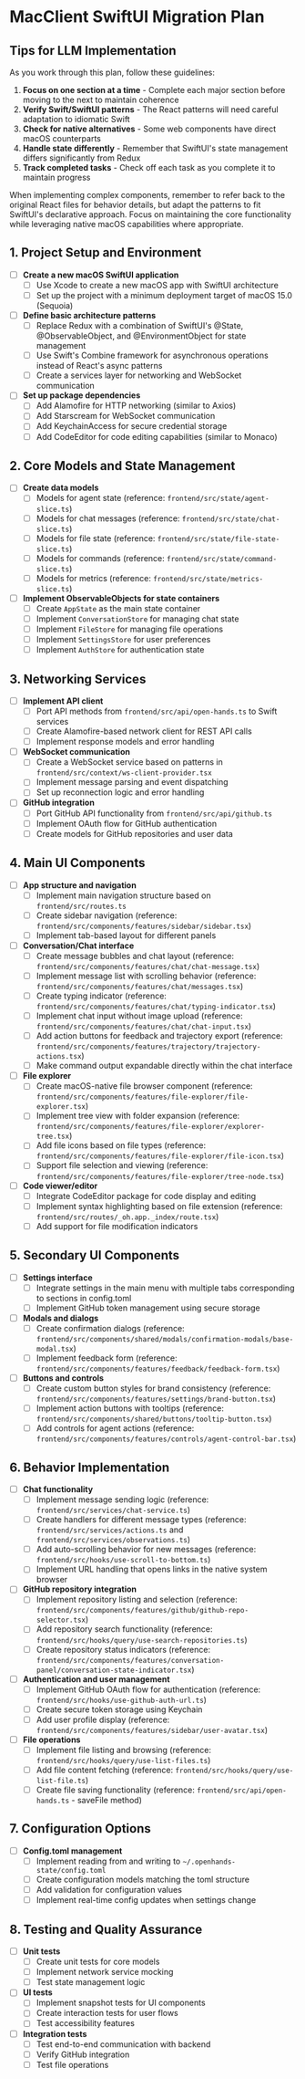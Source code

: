 # MacClient SwiftUI Migration Plan

## Tips for LLM Implementation

As you work through this plan, follow these guidelines:

1. **Focus on one section at a time** - Complete each major section before moving to the next to maintain coherence
2. **Verify Swift/SwiftUI patterns** - The React patterns will need careful adaptation to idiomatic Swift
3. **Check for native alternatives** - Some web components have direct macOS counterparts
4. **Handle state differently** - Remember that SwiftUI's state management differs significantly from Redux
5. **Track completed tasks** - Check off each task as you complete it to maintain progress

When implementing complex components, remember to refer back to the original React files for behavior details, but adapt the patterns to fit SwiftUI's declarative approach. Focus on maintaining the core functionality while leveraging native macOS capabilities where appropriate.

## 1. Project Setup and Environment

- [ ] **Create a new macOS SwiftUI application**
  - [ ] Use Xcode to create a new macOS app with SwiftUI architecture
  - [ ] Set up the project with a minimum deployment target of macOS 15.0 (Sequoia)

- [ ] **Define basic architecture patterns**
  - [ ] Replace Redux with a combination of SwiftUI's @State, @ObservableObject, and @EnvironmentObject for state management
  - [ ] Use Swift's Combine framework for asynchronous operations instead of React's async patterns
  - [ ] Create a services layer for networking and WebSocket communication

- [ ] **Set up package dependencies**
  - [ ] Add Alamofire for HTTP networking (similar to Axios)
  - [ ] Add Starscream for WebSocket communication
  - [ ] Add KeychainAccess for secure credential storage
  - [ ] Add CodeEditor for code editing capabilities (similar to Monaco)

## 2. Core Models and State Management

- [ ] **Create data models**
  - [ ] Models for agent state (reference: `frontend/src/state/agent-slice.ts`)
  - [ ] Models for chat messages (reference: `frontend/src/state/chat-slice.ts`)
  - [ ] Models for file state (reference: `frontend/src/state/file-state-slice.ts`)
  - [ ] Models for commands (reference: `frontend/src/state/command-slice.ts`)
  - [ ] Models for metrics (reference: `frontend/src/state/metrics-slice.ts`)

- [ ] **Implement ObservableObjects for state containers**
  - [ ] Create `AppState` as the main state container
  - [ ] Implement `ConversationStore` for managing chat state
  - [ ] Implement `FileStore` for managing file operations
  - [ ] Implement `SettingsStore` for user preferences
  - [ ] Implement `AuthStore` for authentication state

## 3. Networking Services

- [ ] **Implement API client**
  - [ ] Port API methods from `frontend/src/api/open-hands.ts` to Swift services
  - [ ] Create Alamofire-based network client for REST API calls
  - [ ] Implement response models and error handling

- [ ] **WebSocket communication**
  - [ ] Create a WebSocket service based on patterns in `frontend/src/context/ws-client-provider.tsx`
  - [ ] Implement message parsing and event dispatching
  - [ ] Set up reconnection logic and error handling

- [ ] **GitHub integration**
  - [ ] Port GitHub API functionality from `frontend/src/api/github.ts`
  - [ ] Implement OAuth flow for GitHub authentication
  - [ ] Create models for GitHub repositories and user data

## 4. Main UI Components

- [ ] **App structure and navigation**
  - [ ] Implement main navigation structure based on `frontend/src/routes.ts`
  - [ ] Create sidebar navigation (reference: `frontend/src/components/features/sidebar/sidebar.tsx`)
  - [ ] Implement tab-based layout for different panels

- [ ] **Conversation/Chat interface**
  - [ ] Create message bubbles and chat layout (reference: `frontend/src/components/features/chat/chat-message.tsx`)
  - [ ] Implement message list with scrolling behavior (reference: `frontend/src/components/features/chat/messages.tsx`)
  - [ ] Create typing indicator (reference: `frontend/src/components/features/chat/typing-indicator.tsx`)
  - [ ] Implement chat input without image upload (reference: `frontend/src/components/features/chat/chat-input.tsx`)
  - [ ] Add action buttons for feedback and trajectory export (reference: `frontend/src/components/features/trajectory/trajectory-actions.tsx`)
  - [ ] Make command output expandable directly within the chat interface

- [ ] **File explorer**
  - [ ] Create macOS-native file browser component (reference: `frontend/src/components/features/file-explorer/file-explorer.tsx`)
  - [ ] Implement tree view with folder expansion (reference: `frontend/src/components/features/file-explorer/explorer-tree.tsx`)
  - [ ] Add file icons based on file types (reference: `frontend/src/components/features/file-explorer/file-icon.tsx`)
  - [ ] Support file selection and viewing (reference: `frontend/src/components/features/file-explorer/tree-node.tsx`)

- [ ] **Code viewer/editor**
  - [ ] Integrate CodeEditor package for code display and editing
  - [ ] Implement syntax highlighting based on file extension (reference: `frontend/src/routes/_oh.app._index/route.tsx`)
  - [ ] Add support for file modification indicators

## 5. Secondary UI Components

- [ ] **Settings interface**
  - [ ] Integrate settings in the main menu with multiple tabs corresponding to sections in config.toml
  - [ ] Implement GitHub token management using secure storage

- [ ] **Modals and dialogs**
  - [ ] Create confirmation dialogs (reference: `frontend/src/components/shared/modals/confirmation-modals/base-modal.tsx`)
  - [ ] Implement feedback form (reference: `frontend/src/components/features/feedback/feedback-form.tsx`)

- [ ] **Buttons and controls**
  - [ ] Create custom button styles for brand consistency (reference: `frontend/src/components/features/settings/brand-button.tsx`)
  - [ ] Implement action buttons with tooltips (reference: `frontend/src/components/shared/buttons/tooltip-button.tsx`)
  - [ ] Add controls for agent actions (reference: `frontend/src/components/features/controls/agent-control-bar.tsx`)

## 6. Behavior Implementation

- [ ] **Chat functionality**
  - [ ] Implement message sending logic (reference: `frontend/src/services/chat-service.ts`)
  - [ ] Create handlers for different message types (reference: `frontend/src/services/actions.ts` and `frontend/src/services/observations.ts`)
  - [ ] Add auto-scrolling behavior for new messages (reference: `frontend/src/hooks/use-scroll-to-bottom.ts`)
  - [ ] Implement URL handling that opens links in the native system browser

- [ ] **GitHub repository integration**
  - [ ] Implement repository listing and selection (reference: `frontend/src/components/features/github/github-repo-selector.tsx`)
  - [ ] Add repository search functionality (reference: `frontend/src/hooks/query/use-search-repositories.ts`)
  - [ ] Create repository status indicators (reference: `frontend/src/components/features/conversation-panel/conversation-state-indicator.tsx`)

- [ ] **Authentication and user management**
  - [ ] Implement GitHub OAuth flow for authentication (reference: `frontend/src/hooks/use-github-auth-url.ts`)
  - [ ] Create secure token storage using Keychain
  - [ ] Add user profile display (reference: `frontend/src/components/features/sidebar/user-avatar.tsx`)

- [ ] **File operations**
  - [ ] Implement file listing and browsing (reference: `frontend/src/hooks/query/use-list-files.ts`)
  - [ ] Add file content fetching (reference: `frontend/src/hooks/query/use-list-file.ts`)
  - [ ] Create file saving functionality (reference: `frontend/src/api/open-hands.ts` - saveFile method)

## 7. Configuration Options

- [ ] **Config.toml management**
  - [ ] Implement reading from and writing to `~/.openhands-state/config.toml`
  - [ ] Create configuration models matching the toml structure
  - [ ] Add validation for configuration values
  - [ ] Implement real-time config updates when settings change

## 8. Testing and Quality Assurance

- [ ] **Unit tests**
  - [ ] Create unit tests for core models
  - [ ] Implement network service mocking
  - [ ] Test state management logic

- [ ] **UI tests**
  - [ ] Implement snapshot tests for UI components
  - [ ] Create interaction tests for user flows
  - [ ] Test accessibility features

- [ ] **Integration tests**
  - [ ] Test end-to-end communication with backend
  - [ ] Verify GitHub integration
  - [ ] Test file operations
